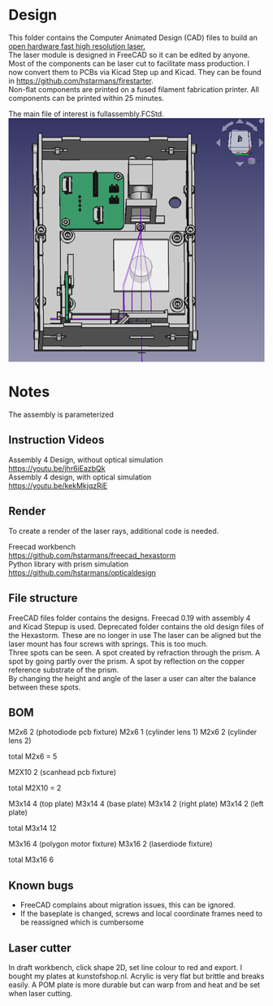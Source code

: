 # Design 

This folder contains the Computer Animated Design (CAD) files to build an [open hardware fast high resolution laser.](https://reprap.org/wiki/Open_hardware_fast_high_resolution_LASER)  
The laser module is designed in FreeCAD so it can be edited by anyone.  
Most of the components can be laser cut to facilitate mass production. I now convert them to PCBs via Kicad Step up and Kicad.
They can be found in https://github.com/hstarmans/firestarter.  
Non-flat components are printed on a fused filament fabrication printer. All components can be printed within 25 minutes.

The main file of interest is fullassembly.FCStd.  
![](./Images/design.PNG)

# Notes

The assembly is parameterized

## Instruction Videos
Assembly 4 Design, without optical simulation  
https://youtu.be/jhr6iEazbQk  
Assembly 4 design, with optical simulation  
https://youtu.be/kekMkjqzRjE  

## Render 
To create a render of the laser rays, additional code is needed.

Freecad workbench  
https://github.com/hstarmans/freecad_hexastorm  
Python library with prism simulation  
https://github.com/hstarmans/opticaldesign  

## File structure

FreeCAD files folder contains the designs. Freecad 0.19 with assembly 4 and Kicad Stepup is used.
Deprecated folder contains the old design files of the Hexastorm. These are no longer in use
The laser can be aligned but the laser mount has four screws with springs. This is too much.  
Three spots can be seen. A spot created by refraction through the prism. A spot by going partly over the prism.
A spot by reflection on the copper reference substrate of the prism.  
By changing the height and angle of the laser a user can alter the balance between these spots.

## BOM
M2x6  2 (photodiode pcb fixture)
M2x6  1 (cylinder lens 1)
M2x6  2 (cylinder lens 2)

total M2x6 = 5

M2X10 2 (scanhead pcb fixture)

total M2X10 = 2

M3x14 4 (top plate)
M3x14 4 (base plate)
M3x14 2 (right plate)
M3x14 2 (left plate)

total M3x14 12

M3x16 4 (polygon motor fixture)
M3x16 2 (laserdiode fixture)

total M3x16 6

## Known bugs

 - FreeCAD complains about migration issues, this can be ignored.
 - If the baseplate is changed, screws and local coordinate frames need to be reassigned which is cumbersome

## Laser cutter
In draft workbench, click shape 2D, set line colour to red and export.
I bought my plates at kunstofshop.nl.
Acrylic is very flat but brittle and breaks easily.
A POM plate is more durable but can warp from and heat and be set when laser cutting.
